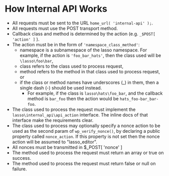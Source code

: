 # How Internal API Works

* All requests must be sent to the URL `home_url( 'internal-api' );`.
* All requests must use the POST transport method.
* Callback class and method is determined by the action (e.g. `_$POST[ 'action' ]` ).
* The action must be in the form of `'namespace_class_method'`:
    * namespace is a subnamespace of the lasso namespace. For example, if the action is `'foo_bar_hats'`, then the class used will be `\lasso\foo\bar`,
    * class refers to the class used to process request,
    * method refers to the method in that class used to process request, or
    * if the class or method names have underscores (_) in them, then a single dash (-) should be used instead.
        * For example, if the class is `lasso\hats\foo_bar`, and the callback method is `bar_foo` then the action would be `hats_foo-bar_bar-foo`.
* The class used to process the request must implement the `lasso\internal_api\api_action` interface. The inline docs of that interface make the requirements clear.
* The class used to process may optionally specify a nonce action to be used as the second param of `wp_verify_nonce()`, by declaring a public property called `nonce_action`. If this property is not set then the nonce action will be assumed to "lasso_editor".
* All nonces must be transmitted in $_POST[ 'nonce' ]
* The method used to process the request must return an array or true on success.
* The method used to process the request must return false or null on failure.
